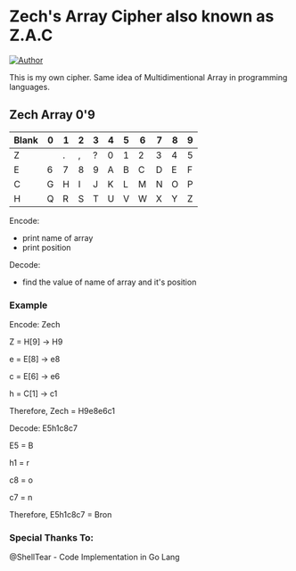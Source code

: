 # **Zech's Array Cipher** also known as **Z.A.C**
[![Author](https://img.shields.io/badge/Author-Zech%20Bron-red?style=for-the-badge)](https://github.com/ZechBron)

This is my own cipher. Same idea of Multidimentional Array in programming languages.

## Zech Array 0'9

Blank | 0 | 1 | 2 | 3 | 4 | 5 | 6 | 7 | 8 | 9 |
|---|---|---|---|---|---|---|---|---|---|---|
Z     |   | . | , | ? | 0 | 1 | 2 | 3 | 4 | 5 |
E     | 6 | 7 | 8 | 9 | A | B | C | D | E | F |
C     | G | H | I | J | K | L | M | N | O | P |
H     | Q | R | S | T | U | V | W | X | Y | Z |


Encode:
- print name of array
- print position

Decode:
- find the value of name of array and it's position

### Example

Encode: Zech

Z = H[9] -> H9

e = E[8] -> e8

c = E[6] -> e6

h = C[1] -> c1

Therefore, Zech = H9e8e6c1

Decode: E5h1c8c7

E5 = B

h1 = r

c8 = o

c7 = n

Therefore, E5h1c8c7 = Bron


### Special Thanks To:
@ShellTear - Code Implementation in Go Lang

